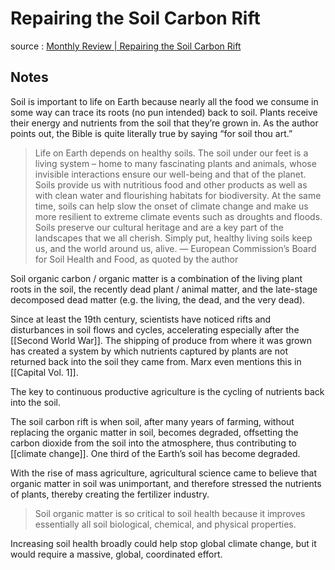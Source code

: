 # Repairing the Soil Carbon Rift

source
: [Monthly Review | Repairing the Soil Carbon Rift](https://monthlyreview.org/2021/04/01/repairing-the-soil-carbon-rift/)


## Notes

Soil is important to life on Earth because nearly all the food we consume in some way can trace its roots (no pun intended) back to soil. Plants receive their energy and nutrients from the soil that they&rsquo;re grown in. As the author points out, the Bible is quite literally true by saying &ldquo;for soil thou art.&rdquo;

> Life on Earth depends on healthy soils. The soil under our feet is a living system – home to many fascinating plants and animals, whose invisible interactions ensure our well-being and that of the planet. Soils provide us with nutritious food and other products as well as with clean water and flourishing habitats for biodiversity. At the same time, soils can help slow the onset of climate change and make us more resilient to extreme climate events such as droughts and floods. Soils preserve our cultural heritage and are a key part of the landscapes that we all cherish. Simply put, healthy living soils keep us, and the world around us, alive. &#x2014; European Commission&rsquo;s Board for Soil Health and Food, as quoted by the author

Soil organic carbon / organic matter is a combination of the living plant roots in the soil, the recently dead plant / animal matter, and the late-stage decomposed dead matter (e.g. the living, the dead, and the very dead).

Since at least the 19th century, scientists have noticed rifts and disturbances in soil flows and cycles, accelerating especially after the [[Second World War]]. The shipping of produce from where it was grown has created a system by which nutrients captured by plants are not returned back into the soil they came from. Marx even mentions this in [[Capital Vol. 1]].

The key to continuous productive agriculture is the cycling of nutrients back into the soil.

The soil carbon rift is when soil, after many years of farming, without replacing the organic matter in soil, becomes degraded, offsetting the carbon dioxide from the soil into the atmosphere, thus contributing to [[climate change]]. One third of the Earth&rsquo;s soil has become degraded.

With the rise of mass agriculture, agricultural science came to believe that organic matter in soil was unimportant, and therefore stressed the nutrients of plants, thereby creating the fertilizer industry.

> Soil organic matter is so critical to soil health because it improves essentially all soil biological, chemical, and physical properties.

Increasing soil health broadly could help stop global climate change, but it would require a massive, global, coordinated effort.
